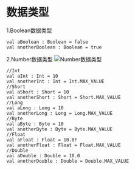 # 数据类型

1.Boolean数据类型

	val aBoolean : Boolean = false
	val anotherBoolean : Boolean = true

2.Number数据类型
![Number数据类型](https://github.com/shuzhuchengfu2/KotlinNote/blob/master/img/Number数据类型.png)

	//Int
	val aInt : Int = 10
	val anotherInt : Int = Int.MAX_VALUE
	//Short
	val aShort : Short = 10
	val anotherShort : Short = Short.MAX_VALUE
	//Long
	val aLong : Long = 10
	val anotherLong : Long = Long.MAX_VALUE
	//Byte
	val aByte : Byte = 10
	val anotherByte : Byte = Byte.MAX_VALUE
	//Float
	val aFloat : Float = 10.0F
	val anotherFloat : Float = Float.MAX_VALUE
	//Double
	val aDouble : Double = 10.0
	val anotherDouble : Double = Double.MAX_VALUE



